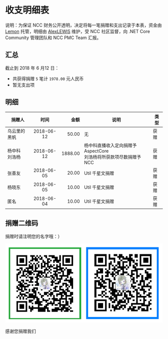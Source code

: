 # 收支明细表

说明：为保证 NCC 财务公开透明，决定将每一笔捐赠和支出记录于本表，资金由 [Lemon](https://github.com/liuhaoyang) 托管，明细由 [AlexLEWIS](https://github.com/alexinea) 维护，受 NCC 社区监督，向 .NET Core Community 管理团队和 NCC PMC Team 汇报。

## 汇总

截止到 2018 年 6 月12 日：
+ 共获得捐赠 `5` 笔计 `1978.00` 元人民币
+ 暂无支出项

## 明细

| 捐赠人 | 时间       |    金额 | 说明 | 类型 |
|-------|:----------:|--------:|------|-----|
| 乌云里的黑帆 | 2018-06-12 | 50.00 | 无 | 获赠 |
| 杨中科<br />刘浩杨 | 2018-06-12 | 1888.00 | 杨中科直播收入定向捐赠予 AspectCore<br />刘浩杨将所获款项尽数捐赠予 NCC | 获赠 |
| 张善友 | 2018-06-05 | 20.00 | Util 千星文捐赠 | 获赠 |
| 杨晓东 | 2018-06-05 | 10.00 | Util 千星文捐赠 | 获赠 |
| 匿名 | 2018-06-04 | 10.00 | Util 千星文捐赠 | 获赠 |


## 捐赠二维码

捐赠时请注明您的名字哦：）

![捐赠我们](img/ncc-donation-qrcode.png)

感谢您捐赠我们